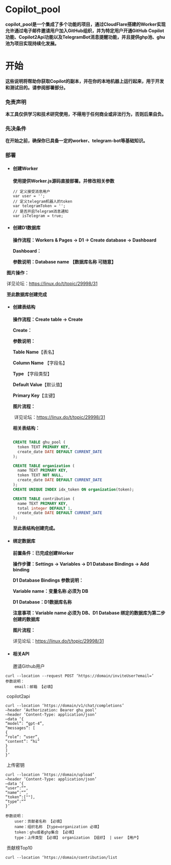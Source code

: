 # Copilot_pool

​		**copilot_pool是一个集成了多个功能的项目，通过CloudFlare搭建的Worker实现允许通过电子邮件邀请用户加入GitHub组织，并为特定用户开通GitHub Copilot功能、Copilot2Api功能以及TelegramBot消息提醒功能，并且提供ghp池、ghu池为项目实现持续化发展。**

# 开始

​		**这些说明将帮助你获取Copilot的副本，并在你的本地机器上运行起来，用于开发和测试目的。请参阅部署部分。**

### 免责声明

​		**本工具仅供学习和技术研究使用，不得用于任何商业或非法行为，否则后果自负。**

### 先决条件

​		**在开始之前，确保你已具备一定的worker、telegram-bot等基础知识。**

### 部署

- #### 创建Worker

  **使用提供Worker.js源码直接部署。并修改相关参数**

  ```
  // 定义接受消息用户
  var user = '';
  // 定义telegram机器人的token
  var telegramToken = '';
  // 是否开启Telegram消息通知
  var isTelegram = true;
  ```

- #### 创建D1数据库

  **操作流程：Workers & Pages -> D1 -> Create database -> Dashboard**

  **Dashboard：**

  **参数说明：Database name 【数据库名称 可随意】**

​		**图片操作：**

​			详见论坛：https://linux.do/t/topic/29998/31 

​	**至此数据库创建完成**

- #### 创建表结构

  **操作流程：Create table -> Create**

  **Create：**

  **参数说明：**

  **Table Name**【表名】

  **Column Name** 【字段名】

  **Type** 【字段类型】

  **Default Value**【默认值】

  **Primary Key**【主键】

  **图片流程：**

  ​	详见论坛：https://linux.do/t/topic/29998/31 

  **相关表结构：**

  ```sql
  
  CREATE TABLE ghu_pool (
    token TEXT PRIMARY KEY,
    create_date DATE DEFAULT CURRENT_DATE
  );
  
  CREATE TABLE organization (
    name TEXT PRIMARY KEY,
    token TEXT NOT NULL,
    create_date DATE DEFAULT CURRENT_DATE
  );
  CREATE UNIQUE INDEX idx_token ON organization(token);
  
  CREATE TABLE contribution (
    name TEXT PRIMARY KEY,
    total integer DEFAULT 1,
    create_date DATE DEFAULT CURRENT_DATE
  );
  
  ```

  **至此表结构创建完成。**

- #### 绑定数据库

  **前置条件：已完成创建Worker**

  **操作步骤：Settings -> Variables -> D1 Database Bindings -> Add binding**

  **D1 Database Bindings 参数说明：**

  **Variable name：变量名称 必须为 DB**

  **D1 Database：D1数据库名称**

  **注意事项：Variable name 必须为 DB、D1 Database 绑定的数据库为第二步创建的数据库**

  **图片流程：**

   	详见论坛：https://linux.do/t/topic/29998/31 

- #### 相关API

  邀请Github用户

```
curl --location --request POST ‘https://domain/inviteUser?email=’
参数说明：
	email：邮箱 【必填】
```

​		copilot2api

```
curl --location ‘https://domain/v1/chat/completions’
–header ‘Authorization: Bearer ghu_pool’
–header ‘Content-Type: application/json’
–data ‘{
“model”: “gpt-4”,
“messages”: [
{
“role”: “user”,
“content”: “hi”
}
]
}’
```

​		上传密钥

```
curl --location ‘https://domain/upload’
–header ‘Content-Type: application/json’
–data ‘{
“user”:“”,
“name”:“”,
“token”:[""],
“type”:“”
}’

参数说明：
	user：贡献者名称 【必填】
	name：组织名称 【type=organization 必填】
	token：ghu或者ghp集合 【必填】
	type：上传类型 【必填】 organization 【组织】 | user 【用户】 
```

​		贡献榜Top10

```
curl --location ‘https://domain/contribution/list
```


